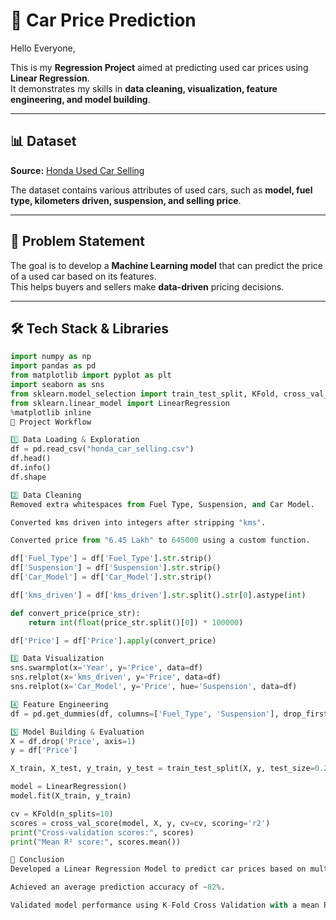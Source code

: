 # 🚗 Car Price Prediction

Hello Everyone,  

This is my **Regression Project** aimed at predicting used car prices using **Linear Regression**.  
It demonstrates my skills in **data cleaning, visualization, feature engineering, and model building**.  

---

## 📊 Dataset

**Source:** [Honda Used Car Selling](https://www.kaggle.com/datasets/themrityunjaypathak/honda-car-selling)  

The dataset contains various attributes of used cars, such as **model, fuel type, kilometers driven, suspension, and selling price**.

---

## 🎯 Problem Statement

The goal is to develop a **Machine Learning model** that can predict the price of a used car based on its features.  
This helps buyers and sellers make **data-driven** pricing decisions.

---

## 🛠 Tech Stack & Libraries

```python
import numpy as np 
import pandas as pd
from matplotlib import pyplot as plt
import seaborn as sns
from sklearn.model_selection import train_test_split, KFold, cross_val_score
from sklearn.linear_model import LinearRegression
%matplotlib inline
📂 Project Workflow

1️⃣ Data Loading & Exploration
df = pd.read_csv("honda_car_selling.csv")
df.head()
df.info()
df.shape

2️⃣ Data Cleaning
Removed extra whitespaces from Fuel Type, Suspension, and Car Model.

Converted kms driven into integers after stripping "kms".

Converted price from "6.45 Lakh" to 645000 using a custom function.

df['Fuel_Type'] = df['Fuel_Type'].str.strip()
df['Suspension'] = df['Suspension'].str.strip()
df['Car_Model'] = df['Car_Model'].str.strip()

df['kms_driven'] = df['kms_driven'].str.split().str[0].astype(int)

def convert_price(price_str):
    return int(float(price_str.split()[0]) * 100000)

df['Price'] = df['Price'].apply(convert_price)

3️⃣ Data Visualization
sns.swarmplot(x='Year', y='Price', data=df)
sns.relplot(x='kms_driven', y='Price', data=df)
sns.relplot(x='Car_Model', y='Price', hue='Suspension', data=df)

4️⃣ Feature Engineering
df = pd.get_dummies(df, columns=['Fuel_Type', 'Suspension'], drop_first=True)

5️⃣ Model Building & Evaluation
X = df.drop('Price', axis=1)
y = df['Price']

X_train, X_test, y_train, y_test = train_test_split(X, y, test_size=0.2, random_state=42)

model = LinearRegression()
model.fit(X_train, y_train)

cv = KFold(n_splits=10)
scores = cross_val_score(model, X, y, cv=cv, scoring='r2')
print("Cross-validation scores:", scores)
print("Mean R² score:", scores.mean())

📌 Conclusion
Developed a Linear Regression Model to predict car prices based on multiple attributes.

Achieved an average prediction accuracy of ~82%.

Validated model performance using K-Fold Cross Validation with a mean R² score of ~83%.
